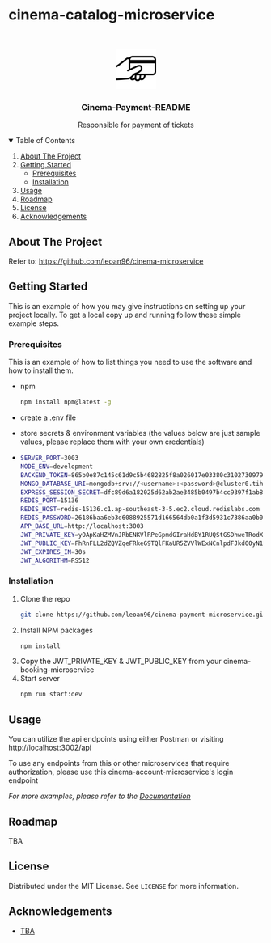 # cinema-catalog-microservice

<!-- PROJECT LOGO -->
<br />
<p align="center">
  <a href="https://github.com/othneildrew/Best-README-Template">
    <img src="images/payment.png" alt="Logo" width="80" height="80">
  </a>

  <h3 align="center">Cinema-Payment-README</h3>

  <p align="center">
    Responsible for payment of tickets
  </p>
</p>

<!-- TABLE OF CONTENTS -->
<details open="open">
  <summary>Table of Contents</summary>
  <ol>
    <li>
      <a href="#about-the-project">About The Project</a>
    </li>
    <li>
      <a href="#getting-started">Getting Started</a>
      <ul>
        <li><a href="#prerequisites">Prerequisites</a></li>
        <li><a href="#installation">Installation</a></li>
      </ul>
    </li>
    <li><a href="#usage">Usage</a></li>
    <li><a href="#roadmap">Roadmap</a></li>
    <li><a href="#license">License</a></li>
    <li><a href="#acknowledgements">Acknowledgements</a></li>

  </ol>
</details>

<!-- ABOUT THE PROJECT -->

## About The Project

Refer to: https://github.com/leoan96/cinema-microservice

<!-- GETTING STARTED -->

## Getting Started

This is an example of how you may give instructions on setting up your project locally.
To get a local copy up and running follow these simple example steps.

### Prerequisites

This is an example of how to list things you need to use the software and how to install them.

- npm

  ```sh
  npm install npm@latest -g
  ```

- create a .env file
- store secrets & environment variables (the values below are just sample values, please replace them with your own credentials)
- ```sh
  SERVER_PORT=3003
  NODE_ENV=development
  BACKEND_TOKEN=865b0e87c145c61d9c5b4682825f8a026017e03380c310273097989769fb
  MONGO_DATABASE_URI=mongodb+srv://<username>:<password>@cluster0.tihvu.mongodb.net/<database>?authSource=admin&replicaSet=atlas-ltmo8u-shard-0&w=majority&readPreference=primary&appname=MongoDB%20Compass&retryWrites=true&ssl=true
  EXPRESS_SESSION_SECRET=dfc89d6a182025d62ab2ae3485b0497b4cc9397f1ab820fb3b5f3fa99c45
  REDIS_PORT=15136
  REDIS_HOST=redis-15136.c1.ap-southeast-3-5.ec2.cloud.redislabs.com
  REDIS_PASSWORD=26186baa6eb3d6088925571d166564db0a1f3d5931c7386aa0b08a6d6fa8
  APP_BASE_URL=http://localhost:3003
  JWT_PRIVATE_KEY=yOApKaHZMVnJRbENKVlRPeGpmdGIraHdBY1RUQStGSDhweTRodXZNaW9IMzRGK0xEdUp1cjAyZUxmejJjcmVGbXl2CngyVTk5M0ZwWDFOdXY2SW1GdUVHV1VxL1pvZkgyREd6SndLQ0FRQlhlQlk0Rzd1TTZRR1JDSTV1bjZ1RlJ3NjMKWXFVdFd5Rk9uMDE5czVxVWh2TlRjbEVUNXZoOGY3dlNPb0o5bitnUnZ0YTYyM2t6dlZJby9WNDZvZEs5LzNFWQpJd1NieDk4dmQ0QzR0cnRKdEtaUk5FREVHc0xmS3M4UlhzVmhjMHNGUGR2VTlUZzRDem9NV0svTGxHYUpGeGZQCm53anNGQVhvRWVxZzhUeWQ2S00zVzlOWmpra0dPdHNRUkdZRVFROXZGQUxuRFkyU
  JWT_PUBLIC_KEY=FhRnFLL2dZQVZqeFRkeG9TQlFKaUR5ZVVlWExNCnlpdFJkd00yN1I5UG44TzFXNUxpVGoxMFJSbGJJd0JjN3ZNbWZZYlBlK1dabHpIK3dpNFpQb0tJanVubU5ZSGgKbDZLcUFvays5aHQ1ZVdWVT=
  JWT_EXPIRES_IN=30s
  JWT_ALGORITHM=RS512
  ```

### Installation

1. Clone the repo
   ```sh
   git clone https://github.com/leoan96/cinema-payment-microservice.git
   ```
2. Install NPM packages
   ```sh
   npm install
   ```
3. Copy the JWT_PRIVATE_KEY & JWT_PUBLIC_KEY from your cinema-booking-microservice
4. Start server
   ```sh
   npm run start:dev
   ```

<!-- USAGE EXAMPLES -->

## Usage

You can utilize the api endpoints using either Postman or visiting http://localhost:3002/api

To use any endpoints from this or other microservices that require authorization, please use this cinema-account-microservice's login endpoint

_For more examples, please refer to the [Documentation](https://example.com)_

<!-- ROADMAP -->

## Roadmap

TBA

<!-- LICENSE -->

## License

Distributed under the MIT License. See `LICENSE` for more information.

## Acknowledgements

- [TBA](https://github.com/leoan96/cinema-microservice)
